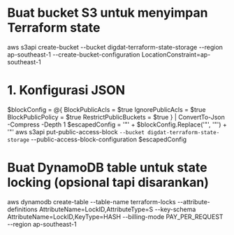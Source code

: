# Buat bucket S3 untuk menyimpan Terraform state
aws s3api create-bucket --bucket digdat-terraform-state-storage --region ap-southeast-1 --create-bucket-configuration LocationConstraint=ap-southeast-1

# 1. Konfigurasi JSON
$blockConfig = @{
  BlockPublicAcls = $true
  IgnorePublicAcls = $true
  BlockPublicPolicy = $true
  RestrictPublicBuckets = $true
} | ConvertTo-Json -Compress -Depth 1
$escapedConfig = '"' + $blockConfig.Replace('"', '\"') + '"'
aws s3api put-public-access-block `
  --bucket digdat-terraform-state-storage `
  --public-access-block-configuration $escapedConfig

# Buat DynamoDB table untuk state locking (opsional tapi disarankan)
aws dynamodb create-table --table-name terraform-locks --attribute-definitions AttributeName=LockID,AttributeType=S --key-schema AttributeName=LockID,KeyType=HASH --billing-mode PAY_PER_REQUEST --region ap-southeast-1
